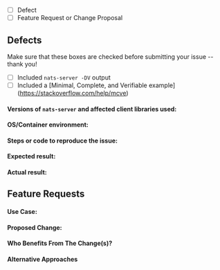  - [ ] Defect
 - [ ] Feature Request or Change Proposal
 
## Defects 

Make sure that these boxes are checked before submitting your issue -- thank you!

 - [ ] Included `nats-server -DV` output
 - [ ] Included a [Minimal, Complete, and Verifiable example] (https://stackoverflow.com/help/mcve)
 
#### Versions of `nats-server` and affected client libraries used:

#### OS/Container environment:

#### Steps or code to reproduce the issue:
 
#### Expected result:
 
#### Actual result:
 
 
## Feature Requests
 
#### Use Case:
 
#### Proposed Change:
 
#### Who Benefits From The Change(s)?
 
#### Alternative Approaches


